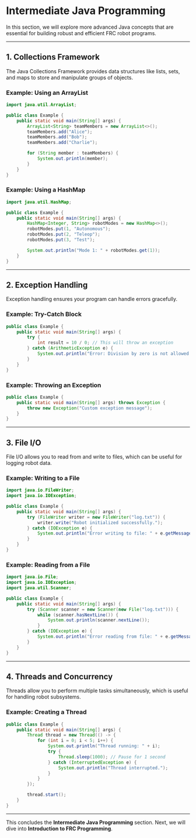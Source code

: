 # Intermediate Java Programming

In this section, we will explore more advanced Java concepts that are essential for building robust and efficient FRC robot programs.

---

## 1. Collections Framework

The Java Collections Framework provides data structures like lists, sets, and maps to store and manipulate groups of objects.

### Example: Using an ArrayList
```java
import java.util.ArrayList;

public class Example {
    public static void main(String[] args) {
        ArrayList<String> teamMembers = new ArrayList<>();
        teamMembers.add("Alice");
        teamMembers.add("Bob");
        teamMembers.add("Charlie");

        for (String member : teamMembers) {
            System.out.println(member);
        }
    }
}
```

### Example: Using a HashMap
```java
import java.util.HashMap;

public class Example {
    public static void main(String[] args) {
        HashMap<Integer, String> robotModes = new HashMap<>();
        robotModes.put(1, "Autonomous");
        robotModes.put(2, "Teleop");
        robotModes.put(3, "Test");

        System.out.println("Mode 1: " + robotModes.get(1));
    }
}
```

---

## 2. Exception Handling

Exception handling ensures your program can handle errors gracefully.

### Example: Try-Catch Block
```java
public class Example {
    public static void main(String[] args) {
        try {
            int result = 10 / 0; // This will throw an exception
        } catch (ArithmeticException e) {
            System.out.println("Error: Division by zero is not allowed.");
        }
    }
}
```

### Example: Throwing an Exception
```java
public class Example {
    public static void main(String[] args) throws Exception {
        throw new Exception("Custom exception message");
    }
}
```

---

## 3. File I/O

File I/O allows you to read from and write to files, which can be useful for logging robot data.

### Example: Writing to a File
```java
import java.io.FileWriter;
import java.io.IOException;

public class Example {
    public static void main(String[] args) {
        try (FileWriter writer = new FileWriter("log.txt")) {
            writer.write("Robot initialized successfully.");
        } catch (IOException e) {
            System.out.println("Error writing to file: " + e.getMessage());
        }
    }
}
```

### Example: Reading from a File
```java
import java.io.File;
import java.io.IOException;
import java.util.Scanner;

public class Example {
    public static void main(String[] args) {
        try (Scanner scanner = new Scanner(new File("log.txt"))) {
            while (scanner.hasNextLine()) {
                System.out.println(scanner.nextLine());
            }
        } catch (IOException e) {
            System.out.println("Error reading from file: " + e.getMessage());
        }
    }
}
```

---

## 4. Threads and Concurrency

Threads allow you to perform multiple tasks simultaneously, which is useful for handling robot subsystems.

### Example: Creating a Thread
```java
public class Example {
    public static void main(String[] args) {
        Thread thread = new Thread(() -> {
            for (int i = 0; i < 5; i++) {
                System.out.println("Thread running: " + i);
                try {
                    Thread.sleep(1000); // Pause for 1 second
                } catch (InterruptedException e) {
                    System.out.println("Thread interrupted.");
                }
            }
        });

        thread.start();
    }
}
```

---

This concludes the **Intermediate Java Programming** section. Next, we will dive into **Introduction to FRC Programming**.
